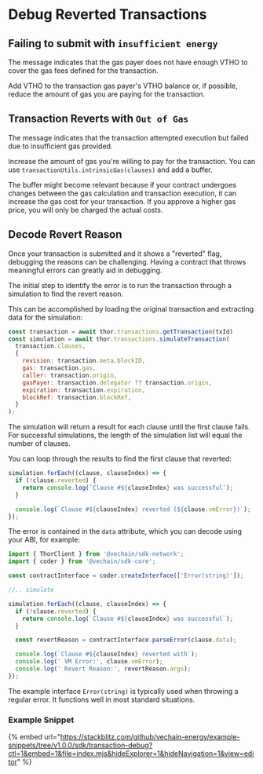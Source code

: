 # Debug Reverted Transactions

## Failing to submit with `insufficient energy`

The message indicates that the gas payer does not have enough VTHO to cover the gas fees defined for the transaction.

Add VTHO to the transaction gas payer's VTHO balance or, if possible, reduce the amount of gas you are paying for the transaction.

## Transaction Reverts with `Out of Gas`

The message indicates that the transaction attempted execution but failed due to insufficient gas provided.

Increase the amount of gas you're willing to pay for the transaction. You can use `transactionUtils.intrinsicGas(clauses)` and add a buffer.

The buffer might become relevant because if your contract undergoes changes between the gas calculation and transaction execution, it can increase the gas cost for your transaction. If you approve a higher gas price, you will only be charged the actual costs.

## Decode Revert Reason

Once your transaction is submitted and it shows a "reverted" flag, debugging the reasons can be challenging. Having a contract that throws meaningful errors can greatly aid in debugging.

The initial step to identify the error is to run the transaction through a simulation to find the revert reason.

This can be accomplished by loading the original transaction and extracting data for the simulation:

```js
const transaction = await thor.transactions.getTransaction(txId)
const simulation = await thor.transactions.simulateTransaction(
  transaction.clauses,
  {
    revision: transaction.meta.blockID,
    gas: transaction.gas,
    caller: transaction.origin,
    gasPayer: transaction.delegator ?? transaction.origin,
    expiration: transaction.expiration,
    blockRef: transaction.blockRef,
  }
);
```

The simulation will return a result for each clause until the first clause fails. For successful simulations, the length of the simulation list will equal the number of clauses.

You can loop through the results to find the first clause that reverted:

```js
simulation.forEach((clause, clauseIndex) => {
  if (!clause.reverted) {
    return console.log(`Clause #${clauseIndex} was successful`);
  }

  console.log(`Clause #${clauseIndex} reverted (${clause.vmError})`);
});
```

The error is contained in the `data` attribute, which you can decode using your ABI, for example:

```js
import { ThorClient } from '@vechain/sdk-network';
import { coder } from '@vechain/sdk-core';

const contractInterface = coder.createInterface(['Error(string)']);

//.. simulate

simulation.forEach((clause, clauseIndex) => {
  if (!clause.reverted) {
    return console.log(`Clause #${clauseIndex} was successful`);
  }

  const revertReason = contractInterface.parseError(clause.data);

  console.log(`Clause #${clauseIndex} reverted with`);
  console.log(' VM Error:', clause.vmError);
  console.log(' Revert Reason:', revertReason.args);
});
```

The example interface `Error(string)` is typically used when throwing a regular error. It functions well in most standard situations.

### Example Snippet

{% embed url="https://stackblitz.com/github/vechain-energy/example-snippets/tree/v1.0.0/sdk/transaction-debug?ctl=1&embed=1&file=index.mjs&hideExplorer=1&hideNavigation=1&view=editor" %}

